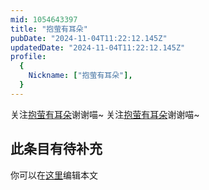 ```yaml
---
mid: 1054643397
title: "抱萤有耳朵"
pubDate: "2024-11-04T11:22:12.145Z"
updatedDate: "2024-11-04T11:22:12.145Z"
profile:
  {
    Nickname: ["抱萤有耳朵"],
  }
---
```


关注[抱萤有耳朵](https://space.bilibili.com/1054643397)谢谢喵~ 关注[抱萤有耳朵](https://space.bilibili.com/1054643397)谢谢喵~

## 此条目有待补充
你可以在[这里](https://github.com/Yuhanawa/VTuber.ICU/edit/master/src/content/v/抱萤有耳朵/index.md)编辑本文
